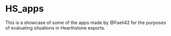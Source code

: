 # HS_apps

This is a showcase of some of the apps made by @Faeli42 for the purposes of evaluating situations in Hearthstone esports.
